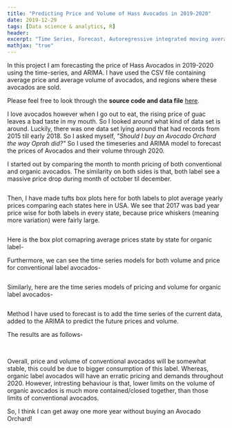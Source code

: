 ```yaml
---
title: "Predicting Price and Volume of Hass Avocados in 2019-2020"
date: 2019-12-29
tags: [Data science & analytics, R]
header:
excerpt: "Time Series, Forecast, Autoregressive integrated moving average"
mathjax: "true"
---
```

In this project I am forecasting the price of Hass Avocados in 2019-2020 using the time-series, and ARIMA. I have used the CSV file containing average price and average volume of avocados, and regions where these avocados are sold.

Please feel free to look through the **source code and data file** [here](https://github.com/ToadHanks/storyOfHassAvocadoIn2020).

I love avocados however when I go out to eat, the rising price of guac leaves a bad taste in my mouth. So I looked around what kind of data set is around. Luckily, there was one data set lying around that had records from 2015 till early 2018. So I asked myself, *"Should I buy an Avocado Orchard the way Oprah did?"* So I used the timeseries and ARIMA model to forecast the prices of Avocados and their volume through 2020.

I started out by comparing the month to month pricing of both conventional and organic avocados. The similarity on both sides is that, both label see a massive price drop during month of october til december.

<img src="{{ site.url }}{{ site.baseurl }}/images/avocados/avg_month_prices_both.png" alt="">

Then, I have made tufts box plots here for both labels to plot average yearly prices comparing each states here in USA. We see that 2017 was bad year price wise for both labels in every state, because price whiskers (meaning more variation) were fairly large.

<img src="{{ site.url }}{{ site.baseurl }}/images/avocados/avg_yr_price_conv.png" alt="">

Here is the box plot comapring average prices state by state for organic label-
<img src="{{ site.url }}{{ site.baseurl }}/images/avocados/avg_yr_price_org.png" alt="">

Furthermore, we can see the time series models for both volume and price for conventional label avocados-
<img src="{{ site.url }}{{ site.baseurl }}/images/avocados/ts_conv_pricing.png" alt="">

<img src="{{ site.url }}{{ site.baseurl }}/images/avocados/ts_conv_volume.png" alt="">

Similarly, here are the time series models of pricing and volume for organic label avocados- 
<img src="{{ site.url }}{{ site.baseurl }}/images/avocados/ts_org_pricing.png" alt="">

<img src="{{ site.url }}{{ site.baseurl }}/images/avocados/ts_org_volume.png" alt="">

Method I have used to forecast is to add the time series of the current data, added to the ARIMA to predict the future prices and volume.

The results are as follows-
<img src="{{ site.url }}{{ site.baseurl }}/images/avocados/forecast_conv_price.jpg" alt="">

<img src="{{ site.url }}{{ site.baseurl }}/images/avocados/forecast_conv_vol.jpg" alt="">

<img src="{{ site.url }}{{ site.baseurl }}/images/avocados/forecast_org_price.jpg" alt="">

<img src="{{ site.url }}{{ site.baseurl }}/images/avocados/forecast_org_vol.jpg" alt="">

Overall, price and volume of conventional avocados will be somewhat stable, this could be due to bigger consumption of this label. Whereas, organic label avocados will have an erratic pricing and demands throughout 2020. However, intresting behaviour is that, lower limits on the volume of organic avocados is much more contained/closed together, than those limits of conventional avocados.

So, I think I can get away one more year without buying an Avocado Orchard!
